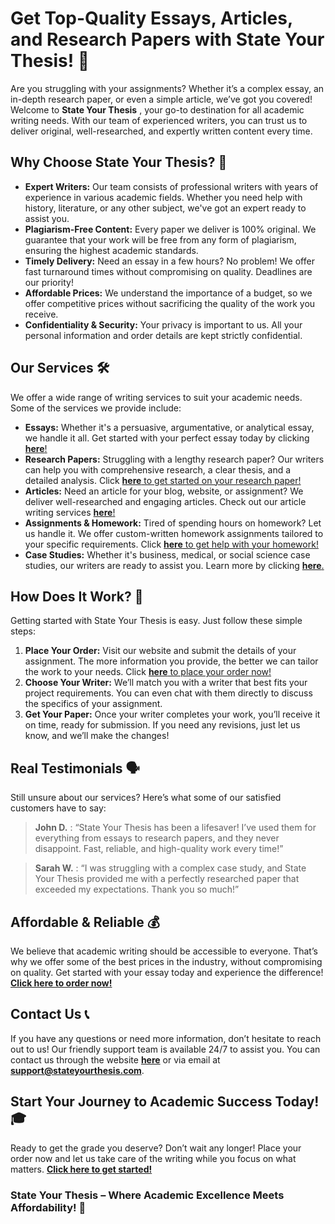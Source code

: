# Get Top-Quality Essays, Articles, and Research Papers with State Your Thesis! 🚀

Are you struggling with your assignments? Whether it’s a complex essay, an in-depth research paper, or even a simple article, we’ve got you covered! Welcome to **State Your Thesis** , your go-to destination for all academic writing needs. With our team of experienced writers, you can trust us to deliver original, well-researched, and expertly written content every time.

## Why Choose State Your Thesis? 📝

- **Expert Writers:** Our team consists of professional writers with years of experience in various academic fields. Whether you need help with history, literature, or any other subject, we've got an expert ready to assist you.
- **Plagiarism-Free Content:** Every paper we deliver is 100% original. We guarantee that your work will be free from any form of plagiarism, ensuring the highest academic standards.
- **Timely Delivery:** Need an essay in a few hours? No problem! We offer fast turnaround times without compromising on quality. Deadlines are our priority!
- **Affordable Prices:** We understand the importance of a budget, so we offer competitive prices without sacrificing the quality of the work you receive.
- **Confidentiality & Security:** Your privacy is important to us. All your personal information and order details are kept strictly confidential.

## Our Services 🛠️

We offer a wide range of writing services to suit your academic needs. Some of the services we provide include:

- **Essays:** Whether it's a persuasive, argumentative, or analytical essay, we handle it all. Get started with your perfect essay today by clicking [**here**!](https://tinyurl.com/topessay?keyword=state+your+thesis)
- **Research Papers:** Struggling with a lengthy research paper? Our writers can help you with comprehensive research, a clear thesis, and a detailed analysis. Click [**here** to get started on your research paper!](https://tinyurl.com/topessay?keyword=state+your+thesis)
- **Articles:** Need an article for your blog, website, or assignment? We deliver well-researched and engaging articles. Check out our article writing services [**here**!](https://tinyurl.com/topessay?keyword=state+your+thesis)
- **Assignments & Homework:** Tired of spending hours on homework? Let us handle it. We offer custom-written homework assignments tailored to your specific requirements. Click [**here** to get help with your homework!](https://tinyurl.com/topessay?keyword=state+your+thesis)
- **Case Studies:** Whether it's business, medical, or social science case studies, our writers are ready to assist you. Learn more by clicking [**here**.](https://tinyurl.com/topessay?keyword=state+your+thesis)

## How Does It Work? 🤔

Getting started with State Your Thesis is easy. Just follow these simple steps:

1. **Place Your Order:** Visit our website and submit the details of your assignment. The more information you provide, the better we can tailor the work to your needs. Click [**here** to place your order now!](https://tinyurl.com/topessay?keyword=state+your+thesis)
2. **Choose Your Writer:** We’ll match you with a writer that best fits your project requirements. You can even chat with them directly to discuss the specifics of your assignment.
3. **Get Your Paper:** Once your writer completes your work, you’ll receive it on time, ready for submission. If you need any revisions, just let us know, and we’ll make the changes!

## Real Testimonials 🗣️

Still unsure about our services? Here’s what some of our satisfied customers have to say:

> **John D.** : “State Your Thesis has been a lifesaver! I’ve used them for everything from essays to research papers, and they never disappoint. Fast, reliable, and high-quality work every time!”

> **Sarah W.** : “I was struggling with a complex case study, and State Your Thesis provided me with a perfectly researched paper that exceeded my expectations. Thank you so much!”

## Affordable & Reliable 💰

We believe that academic writing should be accessible to everyone. That’s why we offer some of the best prices in the industry, without compromising on quality. Get started with your essay today and experience the difference! [**Click here to order now!**](https://tinyurl.com/topessay?keyword=state+your+thesis)

## Contact Us 📞

If you have any questions or need more information, don’t hesitate to reach out to us! Our friendly support team is available 24/7 to assist you. You can contact us through the website [**here**](https://tinyurl.com/topessay?keyword=state+your+thesis) or via email at **support@stateyourthesis.com**.

## Start Your Journey to Academic Success Today! 🎓

Ready to get the grade you deserve? Don’t wait any longer! Place your order now and let us take care of the writing while you focus on what matters. [**Click here to get started!**](https://tinyurl.com/topessay?keyword=state+your+thesis)

### State Your Thesis – Where Academic Excellence Meets Affordability! 🌟
